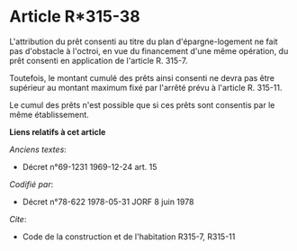 # Article R*315-38

L'attribution du prêt consenti au titre du plan d'épargne-logement ne fait pas d'obstacle à l'octroi, en vue du financement
d'une même opération, du prêt consenti en application de l'article R. 315-7.

Toutefois, le montant cumulé des prêts ainsi consenti ne devra pas être supérieur au montant maximum fixé par l'arrêté prévu
à l'article R. 315-11.

Le cumul des prêts n'est possible que si ces prêts sont consentis par le même établissement.

**Liens relatifs à cet article**

_Anciens textes_:

  - Décret n°69-1231 1969-12-24 art. 15

_Codifié par_:

  - Décret n°78-622 1978-05-31 JORF 8 juin 1978

_Cite_:

  - Code de la construction et de l'habitation R315-7, R315-11
